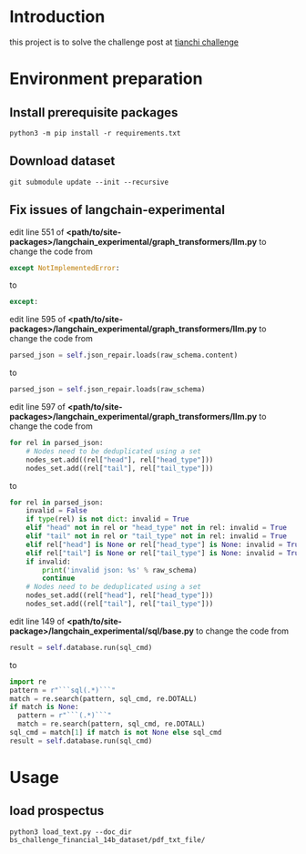 # Introduction

this project is to solve the challenge post at [tianchi challenge](https://tianchi.aliyun.com/competition/entrance/532164)

# Environment preparation

## Install prerequisite packages

```shell
python3 -m pip install -r requirements.txt
```

## Download dataset

```shell
git submodule update --init --recursive
```

## Fix issues of langchain-experimental

edit line 551 of **<path/to/site-packages>/langchain_experimental/graph_transformers/llm.py** to change the code from

```python
except NotImplementedError:
```

to

```python
except:
```

edit line 595 of **<path/to/site-packages>/langchain_experimental/graph_transformers/llm.py** to change the code from

```python
parsed_json = self.json_repair.loads(raw_schema.content)
```

to

```python
parsed_json = self.json_repair.loads(raw_schema)
```

edit line 597 of **<path/to/site-packages>/langchain_experimental/graph_transformers/llm.py** to change the code from

```python
for rel in parsed_json:
    # Nodes need to be deduplicated using a set
    nodes_set.add((rel["head"], rel["head_type"]))
    nodes_set.add((rel["tail"], rel["tail_type"]))
```

to

```python
for rel in parsed_json:
    invalid = False
    if type(rel) is not dict: invalid = True
    elif "head" not in rel or "head_type" not in rel: invalid = True
    elif "tail" not in rel or "tail_type" not in rel: invalid = True
    elif rel["head"] is None or rel["head_type"] is None: invalid = True
    elif rel["tail"] is None or rel["tail_type"] is None: invalid = True
    if invalid:
        print('invalid json: %s' % raw_schema)
        continue
    # Nodes need to be deduplicated using a set 
    nodes_set.add((rel["head"], rel["head_type"]))
    nodes_set.add((rel["tail"], rel["tail_type"]))
```

edit line 149 of **<path/to/site-package>/langchain_experimental/sql/base.py** to change the code from

```python
result = self.database.run(sql_cmd)
```

to
```python
import re
pattern = r"```sql(.*)```"
match = re.search(pattern, sql_cmd, re.DOTALL)
if match is None:
  pattern = r"```(.*)```"
  match = re.search(pattern, sql_cmd, re.DOTALL)
sql_cmd = match[1] if match is not None else sql_cmd
result = self.database.run(sql_cmd)
```

# Usage

## load prospectus

```shell
python3 load_text.py --doc_dir bs_challenge_financial_14b_dataset/pdf_txt_file/
```

